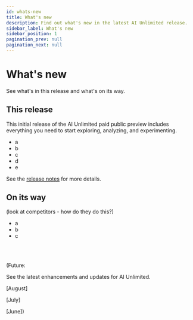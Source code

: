 ```yaml
---
id: whats-new
title: What's new
description: Find out what's new in the latest AI Unlimited release.
sidebar_label: What's new
sidebar_position: 1
pagination_prev: null
pagination_next: null
---
```


# What's new

See what's in this release and what's on its way.


## This release

This initial release of the AI Unlimited paid public preview includes everything you need to start exploring, analyzing, and experimenting.

- a
- b
- c
- d
- e

See the [release notes](/docs/resources/release-notes/index.md) for more details.


## On its way
(look at competitors - how do they do this?)

- a
- b
- c

<br/>
<br/>


(Future:

See the latest enhancements and updates for AI Unlimited.

[August]

[July]

[June])



